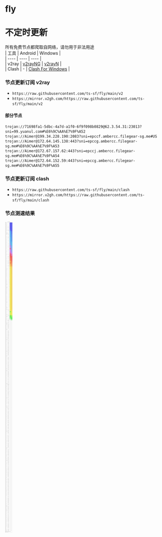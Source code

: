 # fly
# 不定时更新
所有免费节点都爬取自网络，请勿用于非法用途  
|  工具  | Android  | Windows  |  
|  ----  | ----   | ----  |  
| v2ray  | [v2rayNG](https://github.com/2dust/v2rayNG/releases) | [v2rayN](https://github.com/2dust/v2rayN/releases) |  
| Clash  | - | [Clash For Windows](https://github.com/2dust/clashN/releases) | 
  
### 节点更新订阅  v2ray
- `https://raw.githubusercontent.com/ts-sf/fly/main/v2`  
- `https://mirror.v2gh.com/https://raw.githubusercontent.com/ts-sf/fly/main/v2`  

#### 部分节点  
``` 
trojan://71698fa1-5dbc-4a7d-a1f0-6f9f098b0829@62.3.54.31:23013?sni=99.yuanul.com#%E6%9C%AA%E7%9F%A52
trojan://Aimer@199.34.228.190:2083?sni=epccf.ambercc.filegear-sg.me#US
trojan://Aimer@172.64.145.138:443?sni=epccg.ambercc.filegear-sg.me#%E6%9C%AA%E7%9F%A53
trojan://Aimer@172.67.157.62:443?sni=epccj.ambercc.filegear-sg.me#%E6%9C%AA%E7%9F%A54
trojan://Aimer@172.64.152.59:443?sni=epccg.ambercc.filegear-sg.me#%E6%9C%AA%E7%9F%A55
```
### 节点更新订阅  clash
- `https://raw.githubusercontent.com/ts-sf/fly/main/clash`  
- `https://mirror.v2gh.com/https://raw.githubusercontent.com/ts-sf/fly/main/clash`  

### 节点测速结果
![image](traffic.png)
